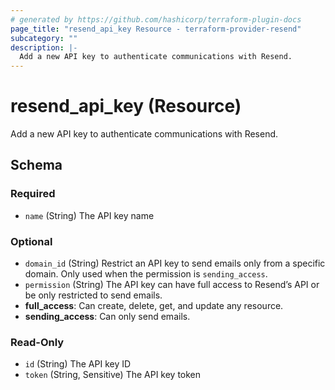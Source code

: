 ```yaml
---
# generated by https://github.com/hashicorp/terraform-plugin-docs
page_title: "resend_api_key Resource - terraform-provider-resend"
subcategory: ""
description: |-
  Add a new API key to authenticate communications with Resend.
---
```


# resend_api_key (Resource)

Add a new API key to authenticate communications with Resend.



<!-- schema generated by tfplugindocs -->
## Schema

### Required

- `name` (String) The API key name

### Optional

- `domain_id` (String) Restrict an API key to send emails only from a specific domain. Only used when the permission is `sending_access`.
- `permission` (String) The API key can have full access to Resend’s API or be only restricted to send emails.
- **full_access**: Can create, delete, get, and update any resource.
- **sending_access**: Can only send emails.

### Read-Only

- `id` (String) The API key ID
- `token` (String, Sensitive) The API key token
